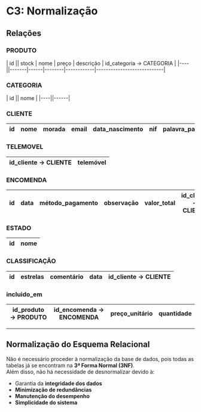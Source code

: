 # C3: Normalização

## Relações

### PRODUTO
| id || stock | nome | preço | descrição | id_categoria → CATEGORIA |
|----||-------|------|--------|------------|----------------------------|

### CATEGORIA
| id || nome |
|----||------|

### CLIENTE
| id | nome | morada | email | data_nascimento | nif | palavra_passe | {telemóvel} |
|----|------|--------|-------|------------------|-----|----------------|--------------|

### TELEMOVEL
| id_cliente → CLIENTE | telemóvel |
|----------------------|-----------|

### ENCOMENDA
| id | data | método_pagamento | observação | valor_total | id_cliente → CLIENTE | id_estado → ESTADO | id_classificacao → CLASSIFICAÇÃO |
|----|------|-------------------|-------------|--------------|----------------------|---------------------|-----------------------------|

### ESTADO
| id | nome |
|----|------|

### CLASSIFICAÇÃO
| id | estrelas | comentário | data | id_cliente → CLIENTE |
|----|----------|-------------|------|-----------------------|

### incluido_em
| id_produto → PRODUTO | id_encomenda → ENCOMENDA | preço_unitário | quantidade |
|----------------------|--------------------------|----------------|------------|

---

## Normalização do Esquema Relacional

Não é necessário proceder à normalização da base de dados, pois todas as tabelas já se encontram na **3ª Forma Normal (3NF)**.  
Além disso, não há necessidade de desnormalizar devido à:

- Garantia da **integridade dos dados**  
- **Minimização de redundâncias**  
- **Manutenção do desempenho**  
- **Simplicidade do sistema**
